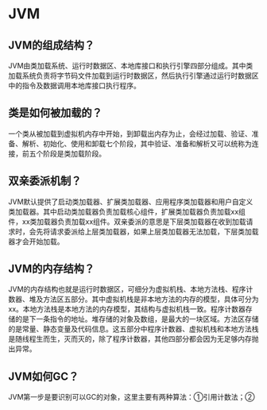 # JVM

## JVM的组成结构？
JVM由类加载系统、运行时数据区、本地库接口和执行引擎四部分组成。其中类加载系统负责将字节码文件加载到运行时数据区，然后执行引擎通过运行时数据区中的指令及数据调用本地库接口执行程序。

## 类是如何被加载的？
一个类从被加载到虚拟机内存中开始，到卸载出内存为止，会经过加载、验证、准备、解析、初始化、使用和卸载七个阶段，其中验证、准备和解析又可以统称为连接，前五个阶段是类加载阶段。

## 双亲委派机制？
JVM默认提供了启动类加载器、扩展类加载器、应用程序类加载器和用户自定义类加载器。其中启动类加载器负责加载核心组件，扩展类加载器负责加载xx组件，xx类加载器负责加载xx组件。双亲委派的意思是下层类加载器在收到加载请求时，会先将请求委派给上层类加载器，如果上层类加载器无法加载，下层类加载器才会开始加载。

## JVM的内存结构？
JVM的内存结构也就是运行时数据区，可细分为虚拟机栈、本地方法栈、程序计数器、堆及方法区五部分。其中虚拟机栈是非本地方法的内存的模型，具体可分为xx。本地方法栈是本地方法的内存模型，其结构与虚拟机栈一致。程序计数器存储的是下一条指令的地址。堆存储的对象及数组，是最大的一块区域。方法区存储的是常量、静态变量及代码信息。这五部分中程序计数器、虚拟机栈和本地方法栈是随线程生而生，灭而灭的，除了程序计数器，其他四部分都会因为无足够内存抛出异常。

## JVM如何GC？
JVM第一步是要识别可以GC的对象，这里主要有两种算法：①引用计数法；②
